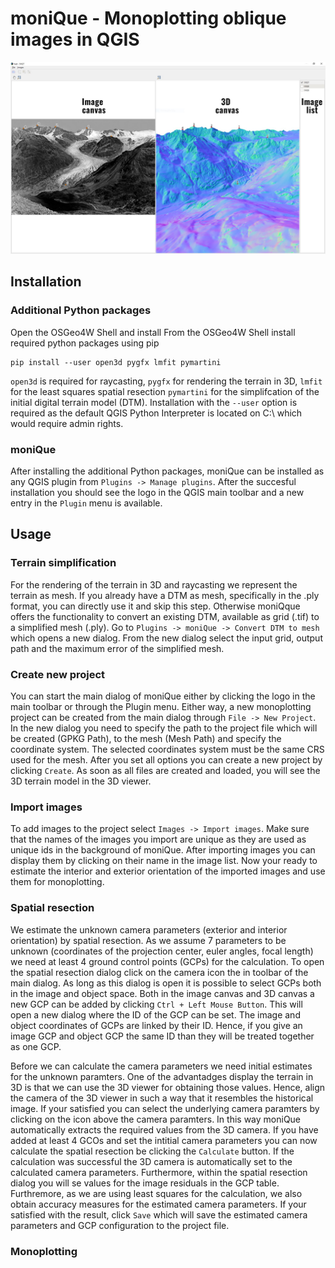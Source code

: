 # moniQue - Monoplotting oblique images in QGIS

![moniQue - Main dialog](./moniQue/doc/main_dialog.jpg)

## Installation
### Additional Python packages
Open the OSGeo4W Shell and install From the OSGeo4W Shell install required python packages using pip  

    pip install --user open3d pygfx lmfit pymartini

`open3d` is required for raycasting, `pygfx` for rendering the terrain in 3D, `lmfit` for the least squares spatial resection `pymartini` for the simplifcation of the initial digital terrain model (DTM). Installation with the `--user` option is required as the default QGIS Python Interpreter is located on C:\ which would require admin rights.  

### moniQue
After installing the additional Python packages, moniQue can be installed as any QGIS plugin from `Plugins -> Manage plugins`. After the succesful installation you should see the logo in the QGIS main toolbar and a new entry in the `Plugin` menu is available.

## Usage
### Terrain simplification
For the rendering of the terrain in 3D and raycasting we represent the terrain as mesh. If you already have a DTM as mesh, specifically in the .ply format, you can directly use it and skip this step. Otherwise moniQque offers the functionality to convert an existing DTM, available as grid (.tif) to a simplified mesh (.ply). Go to `Plugins -> moniQue -> Convert DTM to mesh` which opens a new dialog. From the new dialog select the input grid, output path and the maximum error of the simplified mesh.

### Create new project
You can start the main dialog of moniQue either by clicking the logo in the main toolbar or through the Plugin menu. Either way, a new monoplotting project can be created from the main dialog through `File -> New Project`. In the new dialog you need to specify the path to the project file which will be created (GPKG Path), to the mesh (Mesh Path) and specify the coordinate system. The selected coordinates system must be the same CRS used for the mesh. After you set all options you can create a new project by clicking `Create`. As soon as all files are created and loaded, you will see the 3D terrain model in the 3D viewer.

### Import images
To add images to the project select `Images -> Import images`. Make sure that the names of the images you import are unique as they are used as unique ids in the background of moniQue. After importing images you can display them by clicking on their name in the image list. Now your ready to estimate the interior and exterior orientation of the imported images and use them for monoplotting.

### Spatial resection
We estimate the unknown camera parameters (exterior and interior orientation) by spatial resection. As we assume 7 parameters to be unknown (coordinates of the projection center, euler angles, focal length) we need at least 4 ground control points (GCPs) for the calculation. To open the spatial resection dialog click on the camera icon the in toolbar of the main dialog. As long as this dialog is open it is possible to select GCPs both in the image and object space. Both in the image canvas and 3D canvas a new GCP can be added by clicking `Ctrl + Left Mouse Button`. This will open a new dialog where the ID of the GCP can be set. The image and object coordinates of GCPs are linked by their ID. Hence, if you give an image GCP and object GCP the same ID than they will be treated together as one GCP. 

Before we can calculate the camera parameters we need initial estimates for the unknown paramters. One of the advantadges display the terrain in 3D is that we can use the 3D viewer for obtaining those values. Hence, align the camera of the 3D viewer in such a way that it resembles the historical image. If your satisfied you can select the underlying camera paramters by clicking on the icon above the camera paramters. In this way moniQue automatically extracts the required values from the 3D camera. If you have added at least 4 GCOs and set the intitial camera parameters you can now calculate the spatial resection be clicking the `Calculate` button. If the calculation was successful the 3D camera is automatically set to the calculated camera parameters. Furthermore, within the spatial resection dialog you will se values for the image residuals in the GCP table. Furthremore, as we are using least squares for the calculation, we also obtain accuracy measures for the estimated camera parameters. If your satisfied with the result, click `Save` which will save the estimated camera parameters and GCP configuration to the project file.

### Monoplotting
